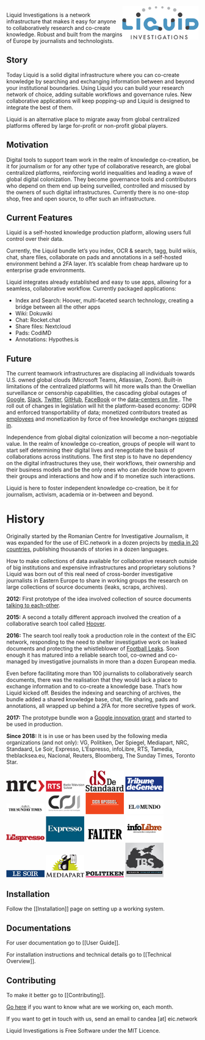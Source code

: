 
<img src="https://github.com/liquidinvestigations/docs-img/blob/main/liquid%20logo.png" width=200 align=right>


Liquid Investigations is a network infrastructure that makes it easy for anyone to collaboratively research and co-create knowledge. Robust and built from the margins of Europe by journalists and technologists. 

## Story 

Today Liquid is a solid digital infrastructure where you can co-create knowledge by searching and exchanging information between and beyond your institutional boundaries. Using Liquid you can build your research network of choice, adding suitable workflows and governance rules. New collaborative applications will keep popping-up and Liquid is designed to integrate the best of them.  

Liquid is an alternative place to migrate away from global centralized platforms offered by large for-profit or non-profit global players. 

## Motivation 

Digital tools to support team work in the realm of knowledge co-creation, be it for journalism or for any other type of collaborative research, are global centralized platforms, reinforcing world inequalities and leading a wave of global digital colonization. They become governance tools and contributors who depend on them end up being surveilled, controlled and misused by the owners of such digital infrastructures. Currently there is no one-stop shop, free and open source, to offer such an infrastructure.  

## Current Features 

Liquid is a self-hosted knowledge production platform, allowing users full control over their data. 

Currently, the Liquid bundle let’s you index, OCR & search, tagg, build wikis, chat, share files, collaborate on pads and annotations in a self-hosted environment behind a 2FA layer. It’s scalable from cheap hardware up to enterprise grade environments.

Liquid integrates already established and easy to use apps, allowing for a seamless, collaborative workflow. Currently packaged applications:
* Index and Search: Hoover, multi-faceted search technology, creating a bridge between all the other apps
* Wiki: Dokuwiki
* Chat: Rocket.chat 
* Share files: Nextcloud
* Pads: CodiMD
* Annotations: Hypothes.is 

## Future

The current teamwork infrastructures are displacing all individuals towards U.S. owned global clouds (Microsoft Teams, Atlassian, Zoom). Built-in limitations of the centralized platforms will hit more walls than the Orwellian surveillance or censorship capabilities, the cascading global outages of [Google](https://www.theguardian.com/technology/2020/dec/14/google-suffers-worldwide-outage-with-gmail-youtube-and-other-services-down), [Slack](https://www.theverge.com/2021/1/4/22213105/slack-outage-down-2021-server-error), [Twitter](https://www.theguardian.com/world/2020/oct/16/twitter-outage-social-media-platform-goes-down-across-the-world), [GitHub](https://www.zdnet.com/article/github-hit-with-multiple-back-to-back-outages/ ), [FaceBook](https://www.reuters.com/article/us-facebook-outages-idUSKBN2BB232) or the [data-centers on fire ](https://www.dna.fr/faits-divers-justice/2021/03/10/strasbourg-important-incendie-dans-une-entreprise-situee-sur-un-site-seveso-au-port-du-rhin).
The roll out of changes in legislation will hit the platform-based economy: GDPR and enforced transportability of data; monetized contributors treated as [employees](https://www.ft.com/content/73be294b-a43d-4387-aced-7b5cb0d91007) and monetization by force of free knowledge exchanges [reigned in](https://www.bbc.com/news/world-australia-56163550).  

Independence from global digital colonization will become a non-negotiable value. In the realm of knowledge co-creation, groups of people will want to start self determining their digital lives and renegotiate the basis of collaborations across institutions. The first step is to have no dependency on the digital infrastructures they use, their workflows, their ownership and their business models and be the only ones who can decide how to govern their groups and interactions and how and if to monetize such interactions. 

Liquid is here to foster independent knowledge co-creation, be it for journalism, activism, academia or in-between and beyond. 

# History 

Originally started by the Romanian Centre for Investigative Journalism, it was expanded for the use of EIC.network in a dozen projects by [media in 20 countries](https://niemanreports.org/articles/an-investigative-toolkit-for-the-post-snowden-era/), publishing thousands of stories in a dozen languages. 

How to make collections of data available for collaborative research outside of big institutions and expensive infrastructures and proprietary solutions ? Liquid was born out of this real need of cross-border investigative journalists in Eastern Europe to share in working groups the research on large collections of source documents (leaks, scraps, archives). 

**2012:** First prototype of the idea involved collection of source documents [talking to each-other](https://web.archive.org/web/20201229143041/http://thesponge.eu/index.php?idT=3&idC=3&idRec=1181&recType=story). 

**2015:** A second a totally different approach involved the creation of a collaborative search tool called [Hoover](https://web.archive.org/web/20201229142931/http://thesponge.eu/index.php?idT=3&idC=3&idRec=1196&recType=story). 

**2016:** The search tool really took a production role in the context of the EIC network, responding to the need to shelter investigative work on leaked documents and protecting the whistleblower of [Football Leaks](https://web.archive.org/web/20210129082633/https://eic.network/projects/football-leaks-continues). Soon enough it has matured into a reliable search tool, co-owned and co-managed by investigative journalists in more than a dozen European media.  

Even before facilitating more than 100 journalists to collaboratively search documents, there was the realisation that they would lack a place to exchange information and to co-create a knowledge base. That’s how Liquid kicked off. Besides the indexing and searching of archives, the bundle added a shared knowledge base, chat, file sharing, pads and annotations, all wrapped up behind a 2FA for more secretive types of work. 

**2017:** The prototype bundle won a [Google innovation grant](https://newsinitiative.withgoogle.com/dnifund/insights/liquid-investigations-helping-journalists-collaborate-safely-scale/) and started to be used in production. 

**Since 2018:** It is in use or has been used by the following media organizations (and not only): VG, Politiken, Der Spiegel, Mediapart, NRC, Standaard, Le Soir, Expresso, L’Espresso, infoLibre, RTS, Tamedia, theblacksea.eu, Nacional, Reuters, Bloomberg, The Sunday Times, Toronto Star.

<img src="https://github.com/liquidinvestigations/docs-img/blob/main/logo%20NRC.jpg" width=100>
<img src="https://github.com/liquidinvestigations/docs-img/blob/main/logo%20RTS.jpg" width=100>
<img src="https://github.com/liquidinvestigations/docs-img/blob/main/logo%20Standaard.png" width=100>
<img src="https://github.com/liquidinvestigations/docs-img/blob/main/logo%20TdG.png" width=100>
<img src="https://github.com/liquidinvestigations/docs-img/blob/main/logo%20The%20Sunday%20Times%20logo.JPG" width=100>
<img src="https://github.com/liquidinvestigations/docs-img/blob/main/logo%20crji.jpg" width=100>
<img src="https://github.com/liquidinvestigations/docs-img/blob/main/logo%20der%20spiegel.png" width=100>
<img src="https://github.com/liquidinvestigations/docs-img/blob/main/logo%20el-mundo.jpg" width=100>
<img src="https://github.com/liquidinvestigations/docs-img/blob/main/logo%20espresso.png" width=100>
<img src="https://github.com/liquidinvestigations/docs-img/blob/main/logo%20expresso.png" width=100>
<img src="https://github.com/liquidinvestigations/docs-img/blob/main/logo%20falter.jpg" width=100>
<img src="https://github.com/liquidinvestigations/docs-img/blob/main/logo%20infoLibre.png" width=100>
<img src="https://github.com/liquidinvestigations/docs-img/blob/main/logo%20le-soir.jpg" width=100>
<img src="https://github.com/liquidinvestigations/docs-img/blob/main/logo%20mediapart.png" width=100>
<img src="https://github.com/liquidinvestigations/docs-img/blob/main/logo%20politiken.jpg" width=100>
<img src="https://github.com/liquidinvestigations/docs-img/blob/main/logo%20tbs.jpg" width=100>


## Installation 

Follow the [[Installation]] page on setting up a working system.

## Documentations 

For user documentation go to [[User Guide]].

For installation instructions and technical details go to [[Technical Overview]].

## Contributing 

To make it better go to [[Contributing]].

[Go here](https://github.com/liquidinvestigations/node/blob/master/CHANGELOG.md) if you want to know what are we working on, each month. 

If you want to get in touch with us, send an email to candea [at] eic.network 

Liquid Investigations is Free Software under the MIT Licence. 

